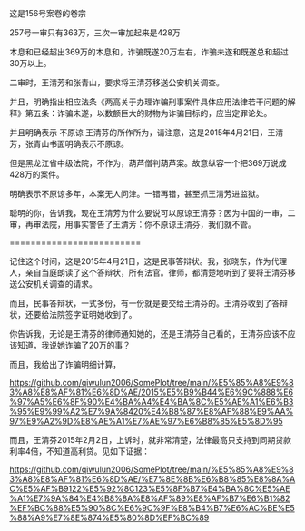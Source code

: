 这是156号案卷的卷宗

257号一审只有363万，三次一审加起来是428万

本息和已经超出369万的本息和，诈骗既遂20万左右，诈骗未遂和既遂总和超过30万以上。

二审时，王清芳和张青山，要求将王清芬移送公安机关调查。

并且，明确指出相应法条《两高关于办理诈骗刑事案件具体应用法律若干问题的解释》第五条：诈骗未遂，以数额巨大的财物为诈骗目标的，应当定罪论处。

并且明确表示 不原谅 王清芬的所作所为，请注意，这是2015年4月21日，王清芳，张青山书面明确表示不原谅。

但是黑龙江省中级法院，不作为，葫芦僧判葫芦案。故意纵容一个把369万说成428万的案件。

明确表示不原谅多年，本案无人问津。一错再错，甚至抓王清芳进监狱。

聪明的你，告诉我，现在王清芳为什么要说可以原谅王清芬？因为中国的一审，二审，再审法院，用事实警告了王清芳：你不原谅王清芬，我们就不管。

=========================

记住这个时间，这是2015年4月21日，这是民事答辩状。我，张晓东，作为代理人，亲自当庭朗读了这个答辩状，所有法官。律师，都清楚地听到了要将王清芬移送公安机关调查的请求。

而且，民事答辩状，一式多份，有一份就是要交给王清芬的。王清芬收到了答辩状，还要给法院签字证明她收到了。

你告诉我，无论是王清芬的律师通知她的，还是王清芬自己看的，王清芬应该不应该知道，我说她诈骗了20万的事？

而且，我给出了诈骗明细计算，

https://github.com/qiwulun2006/SomePlot/tree/main/%E5%85%A8%E9%83%A8%E8%AF%81%E6%8D%AE/2015%E5%B9%B44%E6%9C%888%E6%97%A5%E6%8F%90%E4%BA%A4%E4%BA%8C%E5%AE%A1%E6%B3%95%E9%99%A2%E7%9A%8420%E4%B8%87%E8%AF%88%E9%AA%97%E9%A2%9D%E8%AE%A1%E7%AE%97%E6%B8%85%E5%8D%95

而且，王清芬2015年2月2日，上诉时，就非常清楚，法律最高只支持到同期贷款利率4倍，不知道高利贷。见如下证据：

https://github.com/qiwulun2006/SomePlot/tree/main/%E5%85%A8%E9%83%A8%E8%AF%81%E6%8D%AE/%E7%8E%8B%E6%B8%85%E8%8A%AC%E5%AF%B9122%E5%92%8C123%E5%8F%B7%E4%BA%8C%E5%AE%A1%E7%9A%84%E4%B8%8A%E8%AF%89%E8%AF%B7%E6%B1%82%EF%BC%88%E5%90%8C%E6%9C%9F%E8%B4%B7%E6%AC%BE%E5%88%A9%E7%8E%874%E5%80%8D%EF%BC%89

